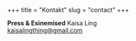 +++
title = "Kontakt"
slug = "contact"
+++

**Press & Esinemised**
  Kaisa Ling  
  kaisalingthing@gmail.com
